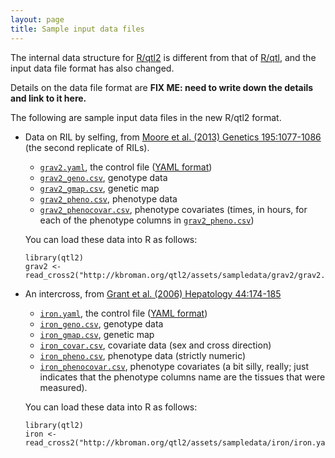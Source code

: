 ```yaml
---
layout: page
title: Sample input data files
---
```


The internal data structure for [R/qtl2](http://kbroman.org/qtl2) is different from that of
[R/qtl](http://www.rqtl.org), and the input data file format has also
changed.

Details on the data file format are **FIX ME: need to write down the
details and link to it here.**


The following are sample input data files in the new R/qtl2 format.

- Data on RIL by selfing, from [Moore et al. (2013) Genetics 195:1077-1086](http://www.genetics.org/content/195/3/1077.abstract)
  (the second replicate of RILs).

  - [`grav2.yaml`](../assets/sampledata/grav2/grav2.yaml), the control file ([YAML format](http://www.yaml.org/))
  - [`grav2_geno.csv`](../assets/sampledata/grav2/grav2_geno.csv), genotype data
  - [`grav2_gmap.csv`](../assets/sampledata/grav2/grav2_gmap.csv), genetic map
  - [`grav2_pheno.csv`](../assets/sampledata/grav2/grav2_pheno.csv), phenotype data
  - [`grav2_phenocovar.csv`](../assets/sampledata/grav2/grav2_phenocovar.csv), phenotype covariates
    (times, in hours, for each of the phenotype columns in [`grav2_pheno.csv`](../assets/sampledata/grav2/grav2_pheno.csv))

  You can load these data into R as follows:
  
      library(qtl2)
      grav2 <- read_cross2("http://kbroman.org/qtl2/assets/sampledata/grav2/grav2.yaml")

- An intercross, from [Grant et al. (2006) Hepatology 44:174-185](http://www.ncbi.nlm.nih.gov/pubmed/16799992)

  - [`iron.yaml`](../assets/sampledata/iron/iron.yaml), the control file ([YAML format](http://www.yaml.org/))
  - [`iron_geno.csv`](../assets/sampledata/iron/iron_geno.csv), genotype data
  - [`iron_gmap.csv`](../assets/sampledata/iron/iron_gmap.csv), genetic map
  - [`iron_covar.csv`](../assets/sampledata/iron/iron_covar.csv), covariate data (sex and cross direction)
  - [`iron_pheno.csv`](../assets/sampledata/iron/iron_pheno.csv), phenotype data (strictly numeric)
  - [`iron_phenocovar.csv`](../assets/sampledata/iron/iron_phenocovar.csv), phenotype covariates
    (a bit silly, really; just indicates that the phenotype columns name are
    the tissues that were measured).


  You can load these data into R as follows:
  
      library(qtl2)
      iron <- read_cross2("http://kbroman.org/qtl2/assets/sampledata/iron/iron.yaml")
